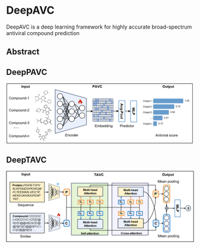 # DeepAVC
DeepAVC is a deep learning framework for highly accurate broad-spectrum antiviral compound prediction

## Abstract


## DeepPAVC
![Overview](DeepPAVC.png)

## DeepTAVC
![Overview](DeepTAVC.png)



